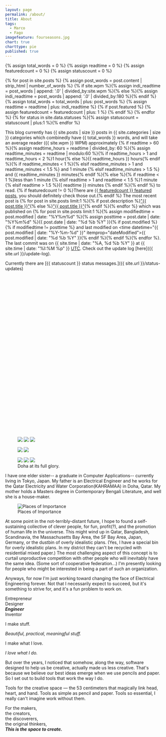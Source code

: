```yaml
---
layout: page
permalink: /about/
title: About
tags: 
  - Marco
  - Fago
imagefeature: fourseasons.jpg
chart: true
charttype: pie
published: true
---
```


{% assign total_words = 0 %}
{% assign readtime = 0 %}
{% assign featuredcount = 0 %}
{% assign statuscount = 0 %}

{% for post in site.posts %}
    {% assign post_words = post.content | strip_html | number_of_words %}
    {% if site.wpm %}{% assign indi_readtime = post_words | append: '.0' | divided_by:site.wpm %}{% else %}{% assign indi_readtime = post_words | append: '.0' | divided_by:180 %}{% endif %}
    {% assign total_words = total_words | plus: post_words %}
    {% assign readtime = readtime | plus: indi_readtime %}
    {% if post.featured %}
    {% assign featuredcount = featuredcount | plus: 1 %}
    {% endif %}
{% endfor %}
{% for status in site.data.statuses %}{% assign statuscount = statuscount | plus:1 %}{% endfor %}

This blog currently has {{ site.posts | size }} posts in {{ site.categories | size }} categories which combinedly have {{ total_words }} words, and will take an average reader ({{ site.wpm }} WPM) approximately {% if readtime > 60 %}{% assign readtime_hours = readtime | divided_by: 60 %}{% assign readtime_minutes = readtime | modulo:60 %}{% if readtime_hours > 1 and readtime_hours < 2 %}1 hour{% else %}<span class="hour">{{ readtime_hours }}</span> hours{% endif %}{% if readtime_minutes < 1 %}{% elsif readtime_minutes > 1 and readtime_minutes < 1.5 %} and 1 minute {% elsif readtime_minutes > 1.5 %} and <span class="time">{{ readtime_minutes }}</span> minutes{% endif %}{% else %}{% if readtime < 1 %}less than 1 minute {% elsif readtime > 1 and readtime < 1.5 %}1 minute {% elsif readtime > 1.5 %}<span class="time">{{ readtime }}</span> minutes {% endif %}{% endif %} to read. {% if featuredcount != 0 %}There are <a href="{{ site.url }}/featured">{{ featuredcount }} featured posts</a>, you should definitely check those out.{% endif %} The most recent post is {% for post in site.posts limit:1 %}{% if post.description %}<a href="{{ site.url }}{{ post.url }}" title="{{ post.description }}">"{{ post.title }}"</a>{% else %}<a href="{{ site.url }}{{ post.url }}" title="{{ post.description }}" title="Read more about {{ post.title }}">"{{ post.title }}"</a>{% endif %}{% endfor %} which was published on {% for post in site.posts limit:1 %}{% assign modifiedtime = post.modified | date: "%Y%m%d" %}{% assign posttime = post.date | date: "%Y%m%d" %}<time datetime="{{ post.date | date_to_xmlschema }}" class="post-time">{{ post.date | date: "%d %b %Y" }}</time>{% if post.modified %}{% if modifiedtime != posttime %} and last modified on <time datetime="{{ post.modified | date: "%Y-%m-%d" }}" itemprop="dateModified">{{ post.modified | date: "%d %b %Y" }}</time>{% endif %}{% endif %}{% endfor %}. The last commit was on {{ site.time | date: "%A, %d %b %Y" }} at {{ site.time | date: "%I:%M %p" }} [UTC](http://en.wikipedia.org/wiki/Coordinated_Universal_Time "Temps Universel Coordonné"). Check out the update log [here]({{ site.url }}/update-log).

Currently there are [{{ statuscount }} status messages.]({{ site.url }}/status-updates)

<div class="chart" id="chartdiv" style="width: 100%; height: 500px; margin-bottom: 20px;" ></div>


<figure class="third">
	<a href="{{ site.url }}/images/page/about/1.jpg" title="Paul:Breakfast & light Snacks"><img src="{{ site.url }}/images/page/about/thumb/1.jpg"></a>
	<a href="{{ site.url }}/images/page/about/2.jpg" title="Souq Waqif"><img src="{{ site.url }}/images/page/about/thumb/2.jpg"></a>
	<a href="{{ site.url }}/images/page/about/3.jpg" title="Kempinski Doha"><img src="{{ site.url }}/images/page/about/thumb/3.jpg"></a>
</figure>
<figure class="half">
	<a href="{{ site.url }}/images/page/about/4.jpg" title="Pearl Qatar"><img src="{{ site.url }}/images/page/about/thumb/4.jpg"></a>
	<a href="{{ site.url }}/images/page/about/5.jpg" title="Admirals Club"><img src="{{ site.url }}/images/page/about/thumb/5.jpg"></a>
</figure>
<figure class="third">
	<a href="{{ site.url }}/images/page/about/6.jpg" title="Amphitheater at Katara Cultural Village"><img src="{{ site.url }}/images/page/about/thumb/6.jpg"></a>
	<a href="{{ site.url }}/images/page/about/7.jpg" title="Doha Skyline"><img src="{{ site.url }}/images/page/about/thumb/7.jpg"></a>
	<a href="{{ site.url }}/images/page/about/8.jpg" title="Camels at UmmSaieed Beach Resort"><img src="{{ site.url }}/images/page/about/thumb/8.jpg"></a>
	<figcaption>Doha at its full glory.</figcaption>
</figure>

I have one elder sister-- a graduate in Computer Applications-- currently living in Tokyo, Japan. My father is an Electrical Engineer and he works for the Qatar Electricity and Water Corporation(KAHRAMAA) in Doha, Qatar. My mother holds a Masters degree in Contemporary Bengali Literature, and well she is a house-maker. 

<figure>
	<img src="{{ site.url }}/images/page/world-map.jpg" alt="Places of Importance">
	<figcaption>Places of Importance</figcaption>
</figure>


At some point in the not-terribly-distant future, I hope to found a self-sustaining collective of clever people, for fun, profit(?), and the promotion of human life in the universe. This might wind up in Qatar, Bangladesh, Scandinavia, the Massachusetts Bay Area, the SF Bay Area, Japan, Germany, or the dustbin of overly idealistic plans. (Yes, I have a special bin for overly idealistic plans. In my district they can't be recycled with residential mixed paper.) The most challenging aspect of this concept is to curtail unproductive competition with other people who will inevitably have the same idea. (Some sort of cooperative federation...) I'm presently looking for people who might be interested in being a part of such an organization.

Anyways, for now I'm just working toward changing the face of Electrical Engineering forever. Not that I necessarily expect to succeed, but it's something to strive for, and it's a fun problem to work on.


Entrepreneur  
Designer  
***Engineer***  
Inventor  

I
make
stuff.


*Beautiful, practical, meaningful stuff.*


I make what I love.

*I love what I do.*


But over the years, I noticed that somehow, along the way, software designed to help us be creative, actually made us less creative. That's because we believe our best ideas emerge when we use pencils and paper.
So I set out to build tools that work the way I do.


Tools for the creative space — the 53 centimeters that magically link head, heart, and hand. Tools as simple as pencil and paper. Tools so essential, I  really can't imagine work without them.


For
the makers,  
the creators,  
the discoverers,  
the original thinkers,  
***This is the space to create.***

<!-- amCharts javascript code -->
<script type="text/javascript">
	AmCharts.makeChart("chartdiv",
		{
			"type": "pie",
			"pathToImages": "http://cdn.amcharts.com/lib/3/images/",
			"balloonText": "Category: [[title]]<br><span style='font-size:14px'><b>[[value]] Posts</b> ([[percents]]%)</span>",
			"innerRadius": "40%",
			"minRadius": 100,
			"pullOutRadius": "15%",
			"startRadius": "30%",
			"colors": [
				"#FC913A",
				"#F9D423",
				"#FF4E50",
				"#FCD202",
				"#F8FF01",
				"#B0DE09",
				"#04D215",
				"#0D8ECF",
				"#0D52D1",
				"#2A0CD0",
				"#8A0CCF",
				"#CD0D74",
				"#754DEB",
				"#DDDDDD",
				"#999999",
				"#333333",
				"#000000",
				"#57032A",
				"#CA9726",
				"#990000",
				"#4B0C25"
			],
			"hoverAlpha": 0.74,
			"pullOutEffect": "elastic",
			"pullOutOnlyOne": true,
			"startEffect": "easeOutSine",
			"titleField": "category",
			"valueField": "number-of-posts",
			"allLabels": [],
			"balloon": {},
			"legend": {
				"align": "center",
				"markerType": "diamond",
				"switchable": false,
				"textClickEnabled": true,
				"useMarkerColorForLabels": true,
				"useMarkerColorForValues": true,
				"valueText": "[[value]] Posts"
			},
			"titles": [
				{
					"id": "Title-1",
					"text": "Number of Posts Breakdown"
				}
			],
      "dataProvider": [
{% assign tags_list = site.categories %}  
  {% if tags_list.first[0] == null %}
    {% for tag in tags_list %} 
        {
          "category": "{{ tag | capitalize }}",
          "number-of-posts": {{ site.tags[tag].size }}
        },
    {% endfor %}
  {% else %}
    {% for tag in tags_list %} 
        {
          "category": "{{ tag[0] | capitalize }}",
          "number-of-posts": {{ tag[1].size }}
        },
    {% endfor %}
  {% endif %}
{% assign tags_list = nil %}
      ]
    }
  );
</script>